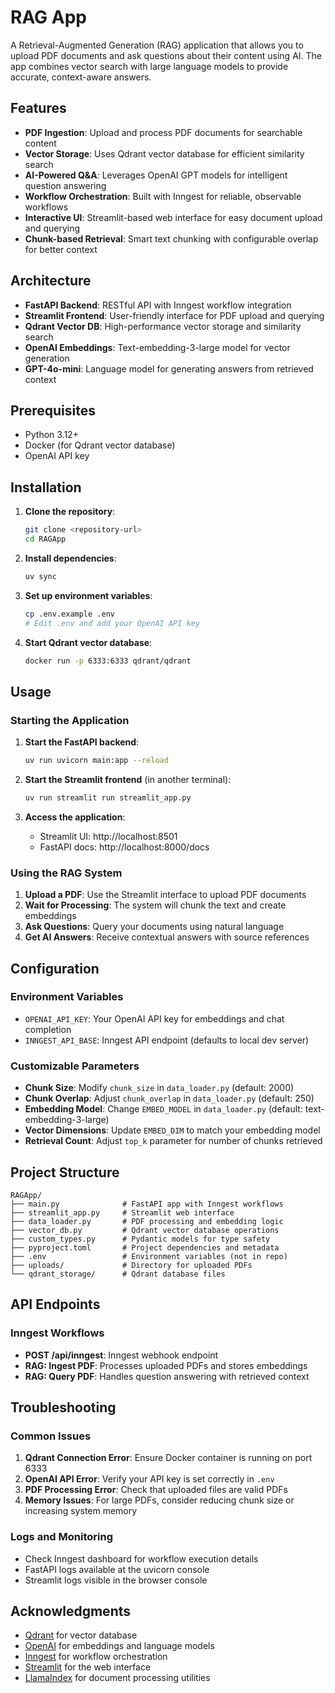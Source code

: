 # RAG App

A Retrieval-Augmented Generation (RAG) application that allows you to upload PDF documents and ask questions about their content using AI. The app combines vector search with large language models to provide accurate, context-aware answers.

## Features

- **PDF Ingestion**: Upload and process PDF documents for searchable content
- **Vector Storage**: Uses Qdrant vector database for efficient similarity search
- **AI-Powered Q&A**: Leverages OpenAI GPT models for intelligent question answering
- **Workflow Orchestration**: Built with Inngest for reliable, observable workflows
- **Interactive UI**: Streamlit-based web interface for easy document upload and querying
- **Chunk-based Retrieval**: Smart text chunking with configurable overlap for better context

## Architecture

- **FastAPI Backend**: RESTful API with Inngest workflow integration
- **Streamlit Frontend**: User-friendly interface for PDF upload and querying
- **Qdrant Vector DB**: High-performance vector storage and similarity search
- **OpenAI Embeddings**: Text-embedding-3-large model for vector generation
- **GPT-4o-mini**: Language model for generating answers from retrieved context

## Prerequisites

- Python 3.12+
- Docker (for Qdrant vector database)
- OpenAI API key

## Installation

1. **Clone the repository**:
   ```bash
   git clone <repository-url>
   cd RAGApp
   ```

2. **Install dependencies**:
   ```bash
   uv sync
   ```

3. **Set up environment variables**:
   ```bash
   cp .env.example .env
   # Edit .env and add your OpenAI API key
   ```

4. **Start Qdrant vector database**:
   ```bash
   docker run -p 6333:6333 qdrant/qdrant
   ```

## Usage

### Starting the Application

1. **Start the FastAPI backend**:
   ```bash
   uv run uvicorn main:app --reload
   ```

2. **Start the Streamlit frontend** (in another terminal):
   ```bash
   uv run streamlit run streamlit_app.py
   ```

3. **Access the application**:
   - Streamlit UI: http://localhost:8501
   - FastAPI docs: http://localhost:8000/docs

### Using the RAG System

1. **Upload a PDF**: Use the Streamlit interface to upload PDF documents
2. **Wait for Processing**: The system will chunk the text and create embeddings
3. **Ask Questions**: Query your documents using natural language
4. **Get AI Answers**: Receive contextual answers with source references

## Configuration

### Environment Variables

- `OPENAI_API_KEY`: Your OpenAI API key for embeddings and chat completion
- `INNGEST_API_BASE`: Inngest API endpoint (defaults to local dev server)

### Customizable Parameters

- **Chunk Size**: Modify `chunk_size` in `data_loader.py` (default: 2000)
- **Chunk Overlap**: Adjust `chunk_overlap` in `data_loader.py` (default: 250)
- **Embedding Model**: Change `EMBED_MODEL` in `data_loader.py` (default: text-embedding-3-large)
- **Vector Dimensions**: Update `EMBED_DIM` to match your embedding model
- **Retrieval Count**: Adjust `top_k` parameter for number of chunks retrieved

## Project Structure

```
RAGApp/
├── main.py              # FastAPI app with Inngest workflows
├── streamlit_app.py     # Streamlit web interface
├── data_loader.py       # PDF processing and embedding logic
├── vector_db.py         # Qdrant vector database operations
├── custom_types.py      # Pydantic models for type safety
├── pyproject.toml       # Project dependencies and metadata
├── .env                 # Environment variables (not in repo)
├── uploads/             # Directory for uploaded PDFs
└── qdrant_storage/      # Qdrant database files
```

## API Endpoints

### Inngest Workflows

- **POST /api/inngest**: Inngest webhook endpoint
- **RAG: Ingest PDF**: Processes uploaded PDFs and stores embeddings
- **RAG: Query PDF**: Handles question answering with retrieved context


## Troubleshooting

### Common Issues

1. **Qdrant Connection Error**: Ensure Docker container is running on port 6333
2. **OpenAI API Error**: Verify your API key is set correctly in `.env`
3. **PDF Processing Error**: Check that uploaded files are valid PDFs
4. **Memory Issues**: For large PDFs, consider reducing chunk size or increasing system memory

### Logs and Monitoring

- Check Inngest dashboard for workflow execution details
- FastAPI logs available at the uvicorn console
- Streamlit logs visible in the browser console

## Acknowledgments

- [Qdrant](https://qdrant.tech/) for vector database
- [OpenAI](https://openai.com/) for embeddings and language models
- [Inngest](https://inngest.com/) for workflow orchestration
- [Streamlit](https://streamlit.io/) for the web interface
- [LlamaIndex](https://www.llamaindex.ai/) for document processing utilities